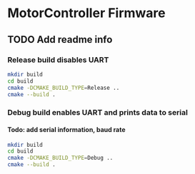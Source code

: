 # MotorController Firmware
## TODO Add readme info

### Release build disables UART
```bash
mkdir build
cd build
cmake -DCMAKE_BUILD_TYPE=Release ..
cmake --build .
```

### Debug build enables UART and prints data to serial
#### Todo: add serial information, baud rate 
```bash
mkdir build
cd build
cmake -DCMAKE_BUILD_TYPE=Debug ..
cmake --build .
```